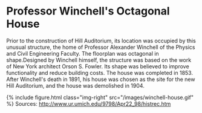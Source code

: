 # Professor Winchell's Octagonal House

Prior to the construction of Hill Auditorium, its location was occupied by this unusual structure, the home of Professor Alexander Winchell of the Physics and Civil Engineering Faculty. The floorplan was octagonal in shape.Designed by Winchell himself, the structure was based on the work of New York architect Orson S. Fowler. Its shape was believed to improve functionality and reduce building costs. The house was completed in 1853. After Winchell's death in 1891, his house was chosen as the site for the new Hill Auditorium, and the house was demolished in 1904.

{% include figure.html class="img-right" src="/images/winchell-house.gif" %} Sources: http://www.ur.umich.edu/9798/Apr22_98/histrec.htm
